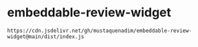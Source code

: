 # embeddable-review-widget

```
https://cdn.jsdelivr.net/gh/mustaquenadim/embeddable-review-widget@main/dist/index.js
```
